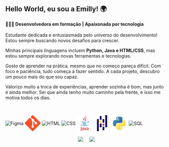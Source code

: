## Hello World, eu sou a Emilly! 🌍

<p><b>👩🏻‍💻 Desenvolvedora em formação | Apaixonada por tecnologia</b><br><br>
Estudante dedicada e entusiasmada pelo universo do desenvolvimento! Estou sempre buscando novos desafios para crescer.</p>

<p>Minhas principais linguagens incluem <b>Python, Java e HTML/CSS</b>, mas estou sempre explorando novas ferramentas e tecnologias.</p>

<p>Gosto de aprender na prática, mesmo que no começo pareça difícil. Com foco e paciência, tudo começa a fazer sentido. A cada projeto, descubro um pouco mais do que sou capaz.</p>

<p>Valorizo muito a troca de experiências, aprender sozinha é bom, mas junto é ainda melhor. Sei que ainda tenho muito caminho pela frente, e isso me motiva todos os dias.</p>

##

<div style="display: inline_block"><br>
  <img align="center" alt="Figma" height="50" width="50" src="https://cdn.jsdelivr.net/gh/devicons/devicon@latest/icons/figma/figma-original.svg">
  <img align="center" alt="Git" height="50" width="50" src="https://github.com/devicons/devicon/blob/master/icons/git/git-original.svg">
  <img align="center" alt="HTML" height="50" width="50" src="https://img.icons8.com/color/2x/html-5.png">
  <img align="center" alt="CSS" height="50" width="50" src="https://img.icons8.com/color/2x/css3.png">
  <img align="center" alt="Java" height="50" width="50" src="https://github.com/devicons/devicon/blob/master/icons/java/java-original-wordmark.svg">
  <img align="center" alt="Pandas" height="50" width="50" src="https://github.com/devicons/devicon/blob/master/icons/pandas/pandas-original.svg">
  <img align="center" alt="Python" height="50" width="50" src="https://raw.githubusercontent.com/devicons/devicon/master/icons/python/python-original.svg">
  <img align="center" alt="SQL" height="50" width="50" src="https://cdn.jsdelivr.net/gh/devicons/devicon@latest/icons/azuresqldatabase/azuresqldatabase-original.svg">
  

</div>
<br>
<div style="display: flex; gap: 20px; justify-content: center;">
  <img height="180em" src="https://github-readme-stats.vercel.app/api?username=emilly-vitoria-dantas&show_icons=true&theme=dark&include_all_commits=true&count_private=true&hide_title=false&hide_border=false&hide_rank=false&line_height=30&locale=pt-BR" />
  <img height="180em" src="https://github-readme-stats.vercel.app/api/top-langs/?username=emilly-vitoria-dantas&layout=normal&langs_count=8&theme=tokyonight&hide_title=false&hide_border=false&locale=pt-BR" />
</div>
<br>





